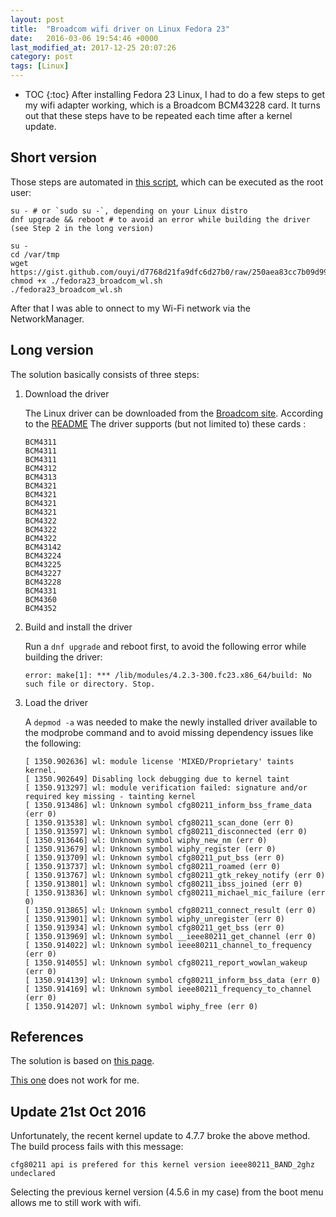 ```yaml
---
layout: post
title:  "Broadcom wifi driver on Linux Fedora 23"
date:   2016-03-06 19:54:46 +0000
last_modified_at: 2017-12-25 20:07:26
category: post
tags: [Linux]
---
```


* TOC
{:toc}
After installing Fedora 23 Linux, I had to do a few steps to get my wifi adapter working, which is a Broadcom BCM43228 card. It turns out that these steps have to be repeated each time after a kernel update.

## Short version

Those steps are automated in [this script](https://gist.github.com/ouyi/d7768d21fa9dfc6d27b0/raw/250aea83cc7b09d99c01fe41e50249c9702082e7/fedora23_broadcom_wl.sh), which can be executed as the root user:

```
su - # or `sudo su -`, depending on your Linux distro
dnf upgrade && reboot # to avoid an error while building the driver (see Step 2 in the long version)

su -
cd /var/tmp
wget https://gist.github.com/ouyi/d7768d21fa9dfc6d27b0/raw/250aea83cc7b09d99c01fe41e50249c9702082e7/fedora23_broadcom_wl.sh
chmod +x ./fedora23_broadcom_wl.sh
./fedora23_broadcom_wl.sh
```

After that I was able to onnect to my Wi-Fi network via the NetworkManager.

## Long version

The solution basically consists of three steps:

1. Download the driver

    The Linux driver can be downloaded from the [Broadcom site](https://www.broadcom.com/support/802.11). According to the [README](https://www.broadcom.com/docs/linux_sta/README_6.30.223.271.txt) The driver supports (but not limited to) these cards :

    ```
    BCM4311
    BCM4311
    BCM4311
    BCM4312
    BCM4313
    BCM4321
    BCM4321
    BCM4321
    BCM4321
    BCM4322
    BCM4322
    BCM4322
    BCM43142
    BCM43224
    BCM43225
    BCM43227
    BCM43228
    BCM4331
    BCM4360
    BCM4352
    ```

2. Build and install the driver

    Run a `dnf upgrade` and reboot first, to avoid the following error while building the driver:

    ```
    error: make[1]: *** /lib/modules/4.2.3-300.fc23.x86_64/build: No such file or directory. Stop.
    ```

3. Load the driver

    A `depmod -a` was needed to make the newly installed driver available to the modprobe command and to avoid missing dependency issues like the following:

    ```
    [ 1350.902636] wl: module license 'MIXED/Proprietary' taints kernel.
    [ 1350.902649] Disabling lock debugging due to kernel taint
    [ 1350.913297] wl: module verification failed: signature and/or required key missing - tainting kernel
    [ 1350.913486] wl: Unknown symbol cfg80211_inform_bss_frame_data (err 0)
    [ 1350.913538] wl: Unknown symbol cfg80211_scan_done (err 0)
    [ 1350.913597] wl: Unknown symbol cfg80211_disconnected (err 0)
    [ 1350.913646] wl: Unknown symbol wiphy_new_nm (err 0)
    [ 1350.913679] wl: Unknown symbol wiphy_register (err 0)
    [ 1350.913709] wl: Unknown symbol cfg80211_put_bss (err 0)
    [ 1350.913737] wl: Unknown symbol cfg80211_roamed (err 0)
    [ 1350.913767] wl: Unknown symbol cfg80211_gtk_rekey_notify (err 0)
    [ 1350.913801] wl: Unknown symbol cfg80211_ibss_joined (err 0)
    [ 1350.913836] wl: Unknown symbol cfg80211_michael_mic_failure (err 0)
    [ 1350.913865] wl: Unknown symbol cfg80211_connect_result (err 0)
    [ 1350.913901] wl: Unknown symbol wiphy_unregister (err 0)
    [ 1350.913934] wl: Unknown symbol cfg80211_get_bss (err 0)
    [ 1350.913969] wl: Unknown symbol __ieee80211_get_channel (err 0)
    [ 1350.914022] wl: Unknown symbol ieee80211_channel_to_frequency (err 0)
    [ 1350.914055] wl: Unknown symbol cfg80211_report_wowlan_wakeup (err 0)
    [ 1350.914139] wl: Unknown symbol cfg80211_inform_bss_data (err 0)
    [ 1350.914169] wl: Unknown symbol ieee80211_frequency_to_channel (err 0)
    [ 1350.914207] wl: Unknown symbol wiphy_free (err 0)
    ```

## References

The solution is based on [this page](https://onpub.com/install-broadcom-linux-wi-fi-driver-on-fedora-23-s7-a192).

[This one](http://www.cyberciti.biz/faq/fedora-linux-install-broadcom-wl-sta-wireless-driver-for-bcm43228/) does not work for me.

## Update 21st Oct 2016

Unfortunately, the recent kernel update to 4.7.7 broke the above method. The build process fails with this message:

```
cfg80211 api is prefered for this kernel version ieee80211_BAND_2ghz undeclared
```

Selecting the previous kernel version (4.5.6 in my case) from the boot menu allows me to still work with wifi.

